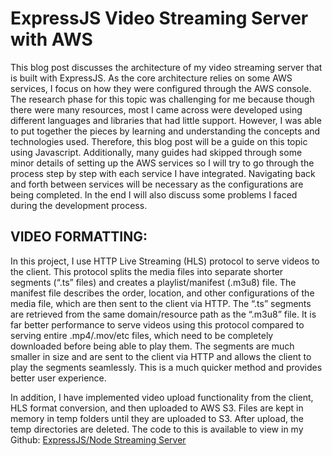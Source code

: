 # ExpressJS Video Streaming Server with AWS

This blog post discusses the architecture of my video streaming server that is built with ExpressJS. As the core architecture relies on some AWS services, I focus on how they were configured through the AWS console. The research phase for this topic was challenging for me because though there were many resources, most I came across were developed using different languages and libraries that had little support. However, I was able to put together the pieces by learning and understanding the concepts and technologies used. Therefore, this blog post will be a guide on this topic using Javascript. Additionally, many guides had skipped through some minor details of setting up the AWS services so I will try to go through the process step by step with each service I have integrated. Navigating back and forth between services will be necessary as the configurations are being completed. In the end I will also discuss some problems I faced during the development process.

## VIDEO FORMATTING:

In this project, I use HTTP Live Streaming (HLS) protocol to serve videos to the client. This protocol splits the media files into separate shorter segments (“.ts” files) and creates a playlist/manifest (.m3u8) file. The manifest file describes the order, location, and other configurations of the media file, which are then sent to the client via HTTP. The “.ts” segments are retrieved from the same domain/resource path as the “.m3u8” file. It is far better performance to serve videos using this protocol compared to serving entire .mp4/.mov/etc files, which need to be completely downloaded before being able to play them. The segments are much smaller in size and are sent to the client via HTTP and allows the client to play the segments seamlessly. This is a much quicker method and provides better user experience.

In addition, I have implemented video upload functionality from the client, HLS format conversion, and then uploaded to AWS S3. Files are kept in memory in temp folders until they are uploaded to S3. After upload, the temp directories are deleted. The code to this is available to view in my Github: [ExpressJS/Node Streaming Server](https://github.com/ryanpv/node-video-streamer)